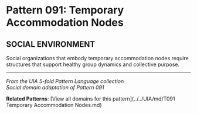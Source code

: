 # Pattern 091: Temporary Accommodation Nodes

## SOCIAL ENVIRONMENT

Social organizations that embody temporary accommodation nodes require structures that support healthy group dynamics and collective purpose.

---

*From the UIA 5-fold Pattern Language collection*  
*Social domain adaptation of Pattern 091*

**Related Patterns**: [View all domains for this pattern](../../UIA/md/T091 Temporary Accommodation Nodes.md)